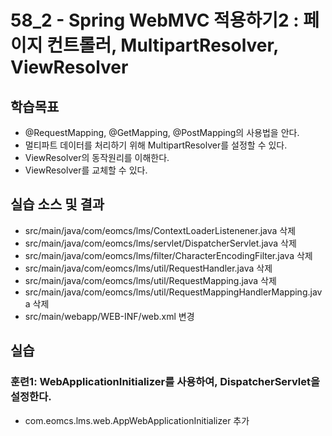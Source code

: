 # 58_2 - Spring WebMVC 적용하기2 : 페이지 컨트롤러, MultipartResolver, ViewResolver

## 학습목표

- @RequestMapping, @GetMapping, @PostMapping의 사용법을 안다.
- 멀티파트 데이터를 처리하기 위해 MultipartResolver를 설정할 수 있다.
- ViewResolver의 동작원리를 이해한다.
- ViewResolver를 교체할 수 있다.

## 실습 소스 및 결과

- src/main/java/com/eomcs/lms/ContextLoaderListenener.java 삭제
- src/main/java/com/eomcs/lms/servlet/DispatcherServlet.java 삭제
- src/main/java/com/eomcs/lms/filter/CharacterEncodingFilter.java 삭제
- src/main/java/com/eomcs/lms/util/RequestHandler.java 삭제
- src/main/java/com/eomcs/lms/util/RequestMapping.java 삭제
- src/main/java/com/eomcs/lms/util/RequestMappingHandlerMapping.java 삭제
- src/main/webapp/WEB-INF/web.xml 변경

## 실습  

### 훈련1: WebApplicationInitializer를 사용하여, DispatcherServlet을 설정한다.

- com.eomcs.lms.web.AppWebApplicationInitializer 추가

